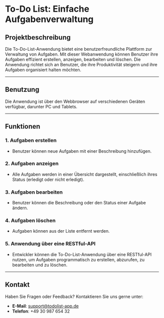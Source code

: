 # To-Do List: Einfache Aufgabenverwaltung

## Projektbeschreibung
Die To-Do-List-Anwendung bietet eine benutzerfreundliche Plattform zur Verwaltung von Aufgaben. Mit dieser Webanwendung können Benutzer ihre Aufgaben effizient erstellen, anzeigen, bearbeiten und löschen. Die Anwendung richtet sich an Benutzer, die ihre Produktivität steigern und ihre Aufgaben organisiert halten möchten.

---

## Benutzung
Die Anwendung ist über den Webbrowser auf verschiedenen Geräten verfügbar, darunter PC und Tablets.

---

## Funktionen
### 1. Aufgaben erstellen
- Benutzer können neue Aufgaben mit einer Beschreibung hinzufügen.

### 2. Aufgaben anzeigen
- Alle Aufgaben werden in einer Übersicht dargestellt, einschließlich ihres Status (erledigt oder nicht erledigt).

### 3. Aufgaben bearbeiten
- Benutzer können die Beschreibung oder den Status einer Aufgabe ändern.

### 4. Aufgaben löschen
- Aufgaben können aus der Liste entfernt werden.

### 5. Anwendung über eine RESTful-API
- Entwickler können die To-Do-List-Anwendung über eine RESTful-API nutzen, um Aufgaben programmatisch zu erstellen, abzurufen, zu bearbeiten und zu löschen.

---

## Kontakt
Haben Sie Fragen oder Feedback? Kontaktieren Sie uns gerne unter: 
- **E-Mail**: support@todolist-app.de
- **Telefon**: +49 30 987 654 32

